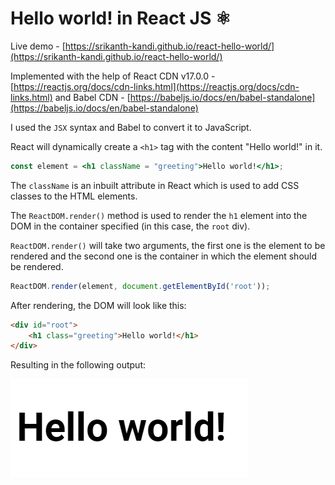 # Hello world! in React JS ⚛️

Live demo - [https://srikanth-kandi.github.io/react-hello-world/](https://srikanth-kandi.github.io/react-hello-world/)

Implemented with the help of React CDN v17.0.0 - [https://reactjs.org/docs/cdn-links.html](https://reactjs.org/docs/cdn-links.html) and Babel CDN - [https://babeljs.io/docs/en/babel-standalone](https://babeljs.io/docs/en/babel-standalone)

I used the `JSX` syntax and Babel to convert it to JavaScript.

React will dynamically create a `<h1>` tag with the content "Hello world!" in it.

```jsx
const element = <h1 className = "greeting">Hello world!</h1>;
```

The `className` is an inbuilt attribute in React which is used to add CSS classes to the HTML elements.

The `ReactDOM.render()` method is used to render the `h1` element into the DOM in the container specified (in this case, the `root` div).

`ReactDOM.render()` will take two arguments, the first one is the element to be rendered and the second one is the container in which the element should be rendered.

```jsx
ReactDOM.render(element, document.getElementById('root'));
```

After rendering, the DOM will look like this:

```html
<div id="root">
    <h1 class="greeting">Hello world!</h1>
</div>
```

Resulting in the following output:

![Hello world! output](./images/output.png)